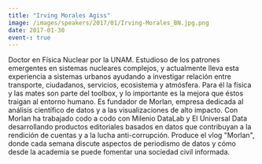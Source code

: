 ```yaml
---
title: "Irving Morales Agiss"
image: /images/speakers/2017/01/Irving-Morales_BN.jpg.png
date: 2017-01-30
event-: true
---
```


Doctor en Física Nuclear por la UNAM. Estudioso de los patrones emergentes en sistemas nucleares complejos, y actualmente lleva esta experiencia a sistemas urbanos ayudando a investigar relación entre transporte, ciudadanos, servicios, ecosistema y atmósfera. Para él la física y las mates son parte del toolbox, y lo importante es la mejora que éstos traigan al entorno humano. Es fundador de Morlan, empresa dedicada al análisis científico de datos y a las visualizaciones de alto impacto. Con Morlan ha trabajado codo a codo con Milenio DataLab y El Universal Data desarrollando productos editoriales basados en datos que contribuyan a la rendición de cuentas y a la lucha anti-corrupción. Produce el vlog "Morlan", donde cada semana discute aspectos de periodismo de datos y cómo desde la academia se puede fomentar una sociedad civil informada.